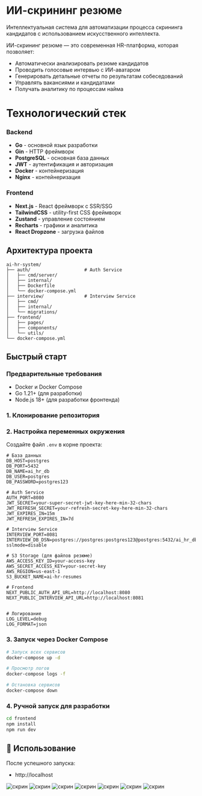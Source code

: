 # ИИ-скрининг резюме

Интеллектуальная система для автоматизации процесса скрининга кандидатов с использованием искусственного интеллекта.


ИИ-скрининг резюме — это современная HR-платформа, которая позволяет:
- Автоматически анализировать резюме кандидатов
- Проводить голосовые интервью с ИИ-аватаром
- Генерировать детальные отчеты по результатам собеседований
- Управлять вакансиями и кандидатами
- Получать аналитику по процессам найма

# Технологический стек

### Backend
- **Go** - основной язык разработки
- **Gin** - HTTP фреймворк
- **PostgreSQL** - основная база данных
- **JWT** - аутентификация и авторизация
- **Docker** - контейнеризация
- **Nginx** - контейнеризация

### Frontend
- **Next.js** - React фреймворк с SSR/SSG
- **TailwindCSS** - utility-first CSS фреймворк
- **Zustand** - управление состоянием
- **Recharts** - графики и аналитика
- **React Dropzone** - загрузка файлов


## Архитектура проекта

```
ai-hr-system/
├── auth/                    # Auth Service 
│   ├── cmd/server/
│   ├── internal/
│   ├── Dockerfile
│   └── docker-compose.yml
├── interview/               # Interview Service 
│   ├── cmd/
│   ├── internal/
│   └── migrations/
├── frontend/                
│   ├── pages/
│   ├── components/
│   └── utils/          
└── docker-compose.yml       
```

## Быстрый старт

### Предварительные требования
- Docker и Docker Compose
- Go 1.21+ (для разработки)
- Node.js 18+ (для разработки фронтенда)

### 1. Клонирование репозитория

### 2. Настройка переменных окружения

Создайте файл `.env` в корне проекта:
```env
# База данных
DB_HOST=postgres
DB_PORT=5432
DB_NAME=ai_hr_db
DB_USER=postgres
DB_PASSWORD=postgres123

# Auth Service
AUTH_PORT=8080
JWT_SECRET=your-super-secret-jwt-key-here-min-32-chars
JWT_REFRESH_SECRET=your-refresh-secret-key-here-min-32-chars
JWT_EXPIRES_IN=15m
JWT_REFRESH_EXPIRES_IN=7d

# Interview Service  
INTERVIEW_PORT=8081
INTERVIEW_DB_DSN=postgres://postgres:postgres123@postgres:5432/ai_hr_db?sslmode=disable

# S3 Storage (для файлов резюме)
AWS_ACCESS_KEY_ID=your-access-key
AWS_SECRET_ACCESS_KEY=your-secret-key
AWS_REGION=us-east-1
S3_BUCKET_NAME=ai-hr-resumes

# Frontend
NEXT_PUBLIC_AUTH_API_URL=http://localhost:8080
NEXT_PUBLIC_INTERVIEW_API_URL=http://localhost:8081


# Логирование
LOG_LEVEL=debug
LOG_FORMAT=json
```




### 3. Запуск через Docker Compose

```bash
# Запуск всех сервисов
docker-compose up -d

# Просмотр логов
docker-compose logs -f

# Остановка сервисов
docker-compose down
```

### 4. Ручной запуск для разработки

```bash
cd frontend
npm install
npm run dev
```

## 📱 Использование

После успешного запуска:
- http://localhost






![скрин](1.jpg)
![скрин](2.jpg)
![скрин](3.jpg)
![скрин](4.jpg)
![скрин](5.jpg)
![скрин](6.jpg)
![скрин](7.jpg)

